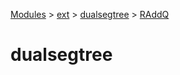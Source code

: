 [Modules](../../index.md) > [ext](../index.md) > [dualsegtree](./index.md) > [RAddQ]()

# dualsegtree
